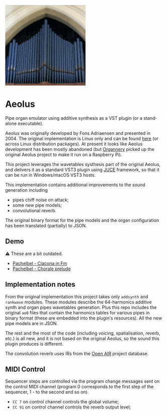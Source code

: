 ![aeolus](Resources/icons/icon256.png)
# Aeolus
Pipe organ emulator using additive synthesis as a VST plugin (or a stand-alone executable).

Aeolus was originally developed by Fons Adriaensen and presented in 2004. The original implementation is Linux only and can be found [here](https://kokkinizita.linuxaudio.org/linuxaudio/aeolus/) (or across Linux distribution packages). At present it looks like Aeolus development has been mostly abandoned (but [Organnery](https://organnery.com/) picked up the original Aeolus project to make it run on a Raspberry Pi).

This project leverages the wavetables systhesis part of the original Aeolus, and delivers it as a standard VST3 plugin using [JUCE](https://github.com/juce-framework/JUCE) framework, so that it can be run in Windows/macOS VST3 hosts.

This implementation contains additional improvements to the sound generation including
- pipes chiff noise on attack;
- some new pipe models;
- convolutional reverb.

The original binary format for the pipe models and the organ configuration has been translated (partially) to JSON.

## Demo
:warning: These are a bit outdated.
- [Pachelbel - Ciacona in Fm](demo/Pachelbel_Ciacona_in_Fm.mp3)
- [Pachelbel - Chorale prelude](demo/Pachelbel_Chorale_prelude.mp3) 

## Implementation notes

From the original implementation this project takes only `addsynth` and `rankwave` modules. These modules describe the 64-harmonics additive synth and organ pipes wavetables generation. Plus this repo includes the original `ae0` files that contain the harmonics tables for various pipes in binary format (these are embedded into the plugin's resources). All the new pipe models are in JSON.

The rest and the most of the code (including voicing, spatialisation, reverb, etc.) is all new, and it is not based on the original Aeolus, so the sound this plugin produces is different.

The convolution reverb uses IRs from the [Open AIR](https://www.openair.hosted.york.ac.uk/) project database.

## MIDI Control
Sequencer steps are controlled via the program change messages sent on the control MIDI channel (program 0 corresponds to the first step of the sequencer, 1 - to the second and so on).

- `CC 7` on control channel controls the global volume;
- `CC 91` on control channel controls the reverb output level;
